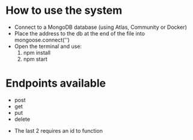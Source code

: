 # How to use the system
- Connect to a MongoDB database (using Atlas, Community or Docker)
- Place the address to the db at the end of the file into mongoose.connect('')
- Open the terminal and use:
  1. npm install
  2. npm start

# Endpoints available
- post
- get
- put
- delete
* The last 2 requires an id to function